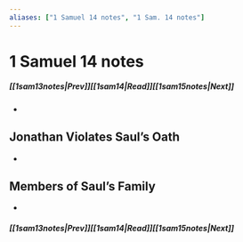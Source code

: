 ```yaml
---
aliases: ["1 Samuel 14 notes", "1 Sam. 14 notes"]
---
```

# 1 Samuel 14 notes
##### <span class=arrow-left></span>[[1sam13notes|Prev]]<span class=navigation-separator></span>[[1sam14|Read]]<span class=navigation-separator></span>[[1sam15notes|Next]]<span class=arrow-right></span>
- 
## Jonathan Violates Saul’s Oath
- 
## Members of Saul’s Family
- 
##### <span class=arrow-left></span>[[1sam13notes|Prev]]<span class=navigation-separator></span>[[1sam14|Read]]<span class=navigation-separator></span>[[1sam15notes|Next]]<span class=arrow-right></span>